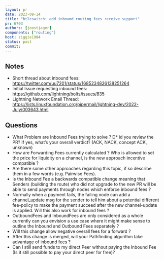 ```yaml
---
layout: pr
date: 2023-09-14    
title: "htlcswitch: add inbound routing fees receive support"
pr: 6703
authors: [joostjager]
components: ["routing"]
host: ziggie1984
status: past
commit:
---
```


## Notes

* Short thread about inbound fees: https://twitter.com/uu7201/status/1685234826138251264
* Initial Issue requesting inbound fees: https://github.com/lightning/bolts/issues/835
* Lightning Network Email Thread: https://lists.linuxfoundation.org/pipermail/lightning-dev/2022-July/003643.html

## Questions

* What Problem are Inbound Fees trying to solve ?
D* id you review the PR? If yes, what’s your overall verdict? (ACK, NACK, concept ACK, unknown)
* How are Forwarding Fees currently calculated ? Who is allowed to set the price for liquidity on a channel, is the new approach incentive compatible ?
* Are there some other approaches regarding this topic, if so describe them in a few words (e.g. Pairwise Fees).
* Is the Inbound Fee a backwards compatible change meaning that Senders (building the route) who did not upgrade to the new PR will be able to send payments through nodes which enforce inbound fees ?
* Normally when a payment fails, the failing node can add a channel_update msg for the sender to tell him about a potential different fee-policy to make the payment succeed after the new channel-update is applied. Will this also work for inbound fees ?
* OutboundFees and InboundFees are only considered as a whole currently can you envision a use case where it might make sense to outline the Inbound and Outbound Fees separately ?
* Will this change allow negative overall fees for a forward ?
* After this change is merged, will your Pathfinding algorithm take advantage of inbound fees ?
* Can I still send funds to my direct Peer without paying the Inbound Fee (Is it still possible to pay your direct peer for free)?